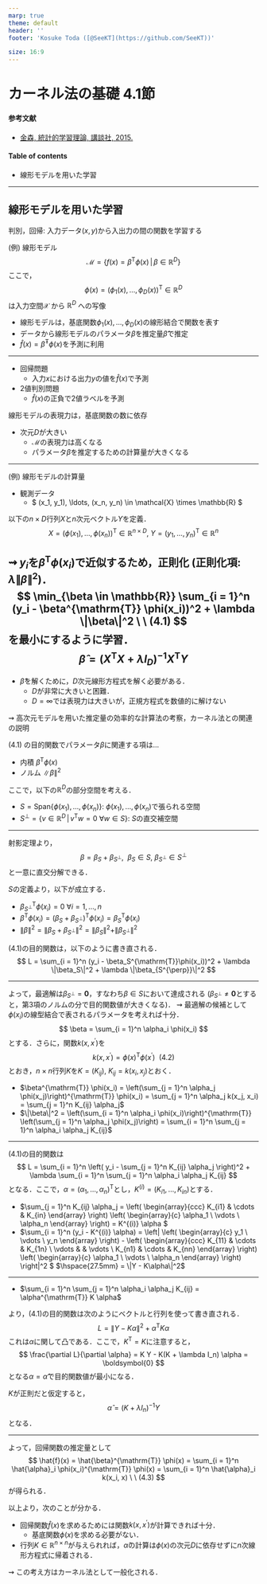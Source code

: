 ```yaml
---
marp: true
theme: default
header: ''
footer: 'Kosuke Toda ([@SeeKT](https://github.com/SeeKT))'

size: 16:9
---
```

<!-- paginate: true -->
# カーネル法の基礎 4.1節
#### 参考文献
- [金森, 統計的学習理論, 講談社, 2015.](https://www.amazon.co.jp/%E7%B5%B1%E8%A8%88%E7%9A%84%E5%AD%A6%E7%BF%92%E7%90%86%E8%AB%96-%E6%A9%9F%E6%A2%B0%E5%AD%A6%E7%BF%92%E3%83%97%E3%83%AD%E3%83%95%E3%82%A7%E3%83%83%E3%82%B7%E3%83%A7%E3%83%8A%E3%83%AB%E3%82%B7%E3%83%AA%E3%83%BC%E3%82%BA-%E9%87%91%E6%A3%AE%E6%95%AC%E6%96%87-ebook/dp/B018K6C9A4)
#### Table of contents
- 線形モデルを用いた学習
---

## 線形モデルを用いた学習
判別，回帰: 入力データ$(x,y)$から入出力の間の関数を学習する

(例) 線形モデル
$$
\mathcal{M} = \{f(x) = \beta^{\mathrm{T}} \phi(x) \, | \, \beta \in \mathbb{R}^D \}
$$
ここで，
$$
\phi(x) = (\phi_1(x), \ldots, \phi_D(x))^{\mathrm{T}} \in \mathbb{R}^D
$$
は入力空間$\mathcal{X}$ から $\mathbb{R}^D$ への写像

- 線形モデルは，基底関数$\phi_1(x),\ldots,\phi_D(x)$の線形結合で関数を表す
- データから線形モデルのパラメータ$\beta$を推定量$\hat{\beta}$で推定
- $\hat{f}(x) = \hat{\beta}^{\mathrm{T}}\phi(x)$を予測に利用

---
- 回帰問題
    - 入力$x$における出力$y$の値を$\hat{f}(x)$で予測
- 2値判別問題
    - $\hat{f}(x)$の正負で2値ラベルを予測

線形モデルの表現力は，基底関数の数に依存
- 次元$D$が大きい
    - $\mathcal{M}$の表現力は高くなる
    - パラメータ$\beta$を推定するための計算量が大きくなる

---
(例) 線形モデルの計算量
- 観測データ
    - $
    (x_1, y_1), \ldots, (x_n, y_n) \in \mathcal{X} \times \mathbb{R}
    $

以下の$n \times D$行列$X$と$n$次元ベクトル$Y$を定義．
$$
X = (\phi(x_1), \ldots, \phi(x_n))^{\mathrm{T}} \in \mathbb{R}^{n \times D}, \ Y = (y_1, \ldots, y_n)^{\mathrm{T}} \in \mathbb{R}^n
$$

$\rightsquigarrow$ $y_i$を$\beta^{\mathrm{T}} \phi(x_i)$で近似するため，正則化 (正則化項: $\lambda \|\beta\|^2$)．
$$
\min_{\beta \in \mathbb{R}} \sum_{i = 1}^n (y_i - \beta^{\mathrm{T}} \phi(x_i))^2 + \lambda \|\beta\|^2 \ \ (4.1)
$$
を最小にするように学習．
$$
\hat{\beta} = (X^{\mathrm{T}}X + \lambda I_D)^{-1} X^{\mathrm{T}} Y
$$
---

- $\hat{\beta}$を解くために，$D$次元線形方程式を解く必要がある．
    - $D$が非常に大きいと困難．
    - $D = \infty$では表現力は大きいが，正規方程式を数値的に解けない

$\rightsquigarrow$ 高次元モデルを用いた推定量の効率的な計算法の考察，カーネル法との関連の説明

(4.1) の目的関数でパラメータ$\beta$に関連する項は...
- 内積 $\beta^{\mathrm{T}}\phi(x)$
- ノルム $\|\beta\|^2$

ここで，以下の$\mathbb{R}^{D}$の部分空間を考える．
- $S = \mathrm{Span}\{\phi(x_1), \ldots, \phi(x_n) \}$: $\phi(x_1), \ldots, \phi(x_n)$で張られる空間
- $S^{\perp} = \{v \in \mathbb{R}^{D} \, | \, v^{\mathrm{T}} w = 0 \ \forall w \in S \}$: $S$の直交補空間

---
射影定理より，
$$
\beta = \beta_S + \beta_{S^{\perp}}, \ \ \beta_S \in S, \ \beta_{S^{\perp}} \in S^{\perp}
$$
と一意に直交分解できる．

$S$の定義より，以下が成立する．
- $\beta_{S^{\perp}}^{\mathrm{T}} \phi(x_i) = 0 \ \forall i = 1, \ldots, n$
- $\beta^{\mathrm{T}} \phi(x_i) = (\beta_S + \beta_{S^{\perp}})^{\mathrm{T}} \phi(x_i) = \beta_S^{\mathrm{T}} \phi(x_i)$
- $\|\beta\|^2 = \|\beta_S + \beta_{S^{\perp}}\|^2 = \|\beta_S\|^2 + \|\beta_{S^{\perp}}\|^2$

(4.1)の目的関数は，以下のように書き直される．
$$
L = \sum_{i = 1}^n (y_i - \beta_S^{\mathrm{T}}\phi(x_i))^2 + \lambda \|\beta_S\|^2 + \lambda \|\beta_{S^{\perp}}\|^2
$$

---

よって，最適解は$\beta_{S^{\perp}} = \boldsymbol{0}$，すなわち$\beta \in S$において達成される ($\beta_{S^{\perp}} \neq \boldsymbol{0}$とすると，第3項のノルムの分で目的関数値が大きくなる)．
$\rightsquigarrow$ 最適解の候補として$\phi(x_i)$の線型結合で表されるパラメータを考えれば十分．
$$
\beta = \sum_{i = 1}^n \alpha_i \phi(x_i)
$$
とする．さらに，関数$k(x, x^{\prime})$を
$$
k(x, x^{\prime}) = \phi(x)^{\mathrm{T}} \phi(x^{\prime}) \ \ (4.2)
$$
とおき，$n \times n$行列$K$を$K = (K_{ij})$, $K_{ij} = k(x_i, x_j)$とおく．

- $\beta^{\mathrm{T}} \phi(x_i) = \left(\sum_{j = 1}^n \alpha_j \phi(x_j)\right)^{\mathrm{T}} \phi(x_i) = \sum_{j = 1}^n \alpha_j k(x_j, x_i) = \sum_{j = 1}^n K_{ij} \alpha_j$
- $\|\beta\|^2 = \left(\sum_{i = 1}^n \alpha_i \phi(x_i)\right)^{\mathrm{T}} \left(\sum_{j = 1}^n \alpha_j \phi(x_j)\right) = \sum_{i = 1}^n \sum_{j = 1}^n \alpha_i \alpha_j K_{ij}$

---

(4.1)の目的関数は
$$
L = \sum_{i = 1}^n \left( y_i - \sum_{j = 1}^n K_{ij} \alpha_j \right)^2 + \lambda \sum_{i = 1}^n \sum_{j = 1}^n \alpha_i \alpha_j K_{ij}
$$
となる．ここで，$\alpha = (\alpha_1, \ldots, \alpha_n)^{\mathrm{T}}$とし，$K^{(i)} = (K_{i1}, \ldots, K_{in})$とする．

- $\sum_{j = 1}^n K_{ij} \alpha_j = 
\left(
    \begin{array}{ccc}
        K_{i1} & \cdots & K_{in}
    \end{array}
    \right)
    \left(
        \begin{array}{c}
            \alpha_1 \\
            \vdots \\
            \alpha_n
        \end{array}
        \right) = K^{(i)} \alpha
$
- $\sum_{i = 1}^n (y_i - K^{(i)} \alpha) 
= \left\| \left(
    \begin{array}{c}
        y_1 \\
        \vdots \\
        y_n
    \end{array}
    \right) - \left(
    \begin{array}{ccc}
        K_{11} & \cdots & K_{1n} \\
        \vdots & & \vdots \\
        K_{n1} & \cdots & K_{nn}
    \end{array}
    \right) \left(
    \begin{array}{c}
        \alpha_1 \\
        \vdots \\
        \alpha_n
    \end{array}
    \right) \right\|^2
$
$\hspace{27.5mm} = \|Y - K\alpha\|^2$

---

- $\sum_{i = 1}^n \sum_{j = 1}^n \alpha_i \alpha_j K_{ij} = \alpha^{\mathrm{T}} K \alpha$

より，(4.1)の目的関数は次のようにベクトルと行列を使って書き直される．
$$
L = \|Y - K\alpha\|^2 + \alpha^{\mathrm{T}} K \alpha
$$
これは$\alpha$に関して凸である．ここで，$K^{\mathrm{T}} = K$に注意すると，
$$
\frac{\partial L}{\partial \alpha} = K Y - K(K + \lambda I_n) \alpha = \boldsymbol{0}
$$
となる$\alpha = \hat{\alpha}$で目的関数値が最小になる．

$K$が正則だと仮定すると，
$$
\hat{\alpha} = (K + \lambda I_n)^{-1} Y
$$
となる．

---

よって，回帰関数の推定量として
$$
\hat{f}(x) = \hat{\beta}^{\mathrm{T}} \phi(x) = \sum_{i = 1}^n \hat{\alpha}_i \phi(x_i)^{\mathrm{T}} \phi(x) = \sum_{i = 1}^n \hat{\alpha}_i k(x_i, x) \ \ (4.3)
$$
が得られる．

以上より，次のことが分かる．

- 回帰関数$\hat{f}(x)$を求めるためには関数$k(x, x^{\prime})$が計算できれば十分．
    - 基底関数$\phi(x)$を求める必要がない．
- 行列$K \in \mathbb{R}^{n \times n}$が与えられれば，$\hat{\alpha}$の計算は$\phi(x)$の次元$D$に依存せずに$n$次線形方程式に帰着される．

$\rightsquigarrow$ この考え方はカーネル法として一般化される．